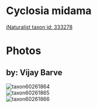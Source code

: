 
Cyclosia midama
===============
  
[iNaturalist taxon id: 333278](https://www.inaturalist.org/taxa/333278)
# Photos

## by: Vijay Barve
  
![taxon60261864](https://inaturalist-open-data.s3.amazonaws.com/photos/64981860/medium.jpeg)  
![taxon60261865](https://inaturalist-open-data.s3.amazonaws.com/photos/64981889/medium.jpeg)  
![taxon60261866](https://inaturalist-open-data.s3.amazonaws.com/photos/64981906/medium.jpeg)